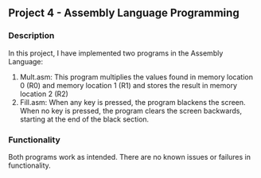 ## Project 4 - Assembly Language Programming

### Description

In this project, I have implemented two programs in the Assembly Language: 

1. Mult.asm: This program multiplies the values found in memory location 0 (R0) and memory location 1 (R1) and stores the result in memory location 2 (R2)
2. Fill.asm: When any key is pressed, the program blackens the screen. When no key is pressed, the program clears the screen backwards, starting at the end of the black section. 

### Functionality

Both programs work as intended. There are no known issues or failures in functionality. 

